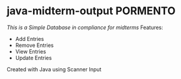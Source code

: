 # java-midterm-output PORMENTO
*This is a Simple Database in compliance for midterms*
Features:

- Add Entries
- Remove Entries
- View Entries
- Update Entries

Created with Java using Scanner Input
